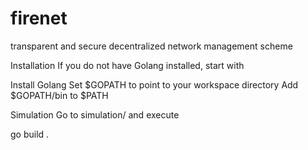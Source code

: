 # firenet
transparent and secure decentralized network management scheme

Installation
If you do not have Golang installed, start with

Install Golang
Set $GOPATH to point to your workspace directory
Add $GOPATH/bin to $PATH

Simulation
Go to simulation/ and execute

go build .
